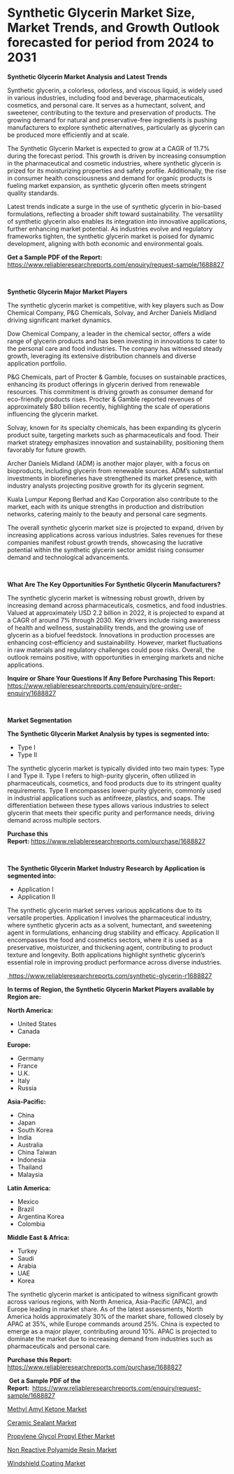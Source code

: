 <p><h1>Synthetic Glycerin Market Size, Market Trends, and Growth Outlook forecasted for period from 2024 to 2031</h1></p><p><strong>Synthetic Glycerin Market Analysis and Latest Trends</strong></p>
<p><p>Synthetic glycerin, a colorless, odorless, and viscous liquid, is widely used in various industries, including food and beverage, pharmaceuticals, cosmetics, and personal care. It serves as a humectant, solvent, and sweetener, contributing to the texture and preservation of products. The growing demand for natural and preservative-free ingredients is pushing manufacturers to explore synthetic alternatives, particularly as glycerin can be produced more efficiently and at scale.</p><p>The Synthetic Glycerin Market is expected to grow at a CAGR of 11.7% during the forecast period. This growth is driven by increasing consumption in the pharmaceutical and cosmetic industries, where synthetic glycerin is prized for its moisturizing properties and safety profile. Additionally, the rise in consumer health consciousness and demand for organic products is fueling market expansion, as synthetic glycerin often meets stringent quality standards.</p><p>Latest trends indicate a surge in the use of synthetic glycerin in bio-based formulations, reflecting a broader shift toward sustainability. The versatility of synthetic glycerin also enables its integration into innovative applications, further enhancing market potential. As industries evolve and regulatory frameworks tighten, the synthetic glycerin market is poised for dynamic development, aligning with both economic and environmental goals.</p></p>
<p><strong>Get a Sample PDF of the Report:&nbsp;</strong> <a href="https://www.reliableresearchreports.com/enquiry/request-sample/1688827?utm_campaign=1479&utm_medium=2&utm_source=Github&utm_content=ia&utm_term=17102024&utm_id=synthetic-glycerin">https://www.reliableresearchreports.com/enquiry/request-sample/1688827</a></p>
<p>&nbsp;</p>
<p><strong>Synthetic Glycerin Major Market Players</strong></p>
<p><p>The synthetic glycerin market is competitive, with key players such as Dow Chemical Company, P&G Chemicals, Solvay, and Archer Daniels Midland driving significant market dynamics. </p><p>Dow Chemical Company, a leader in the chemical sector, offers a wide range of glycerin products and has been investing in innovations to cater to the personal care and food industries. The company has witnessed steady growth, leveraging its extensive distribution channels and diverse application portfolio.</p><p>P&G Chemicals, part of Procter & Gamble, focuses on sustainable practices, enhancing its product offerings in glycerin derived from renewable resources. This commitment is driving growth as consumer demand for eco-friendly products rises. Procter & Gamble reported revenues of approximately $80 billion recently, highlighting the scale of operations influencing the glycerin market.</p><p>Solvay, known for its specialty chemicals, has been expanding its glycerin product suite, targeting markets such as pharmaceuticals and food. Their market strategy emphasizes innovation and sustainability, positioning them favorably for future growth.</p><p>Archer Daniels Midland (ADM) is another major player, with a focus on bioproducts, including glycerin from renewable sources. ADM’s substantial investments in biorefineries have strengthened its market presence, with industry analysts projecting positive growth for its glycerin segment.</p><p>Kuala Lumpur Kepong Berhad and Kao Corporation also contribute to the market, each with its unique strengths in production and distribution networks, catering mainly to the beauty and personal care segments.</p><p>The overall synthetic glycerin market size is projected to expand, driven by increasing applications across various industries. Sales revenues for these companies manifest robust growth trends, showcasing the lucrative potential within the synthetic glycerin sector amidst rising consumer demand and technological advancements.</p></p>
<p>&nbsp;</p>
<p><strong>What Are The Key Opportunities For Synthetic Glycerin Manufacturers?</strong></p>
<p><p>The synthetic glycerin market is witnessing robust growth, driven by increasing demand across pharmaceuticals, cosmetics, and food industries. Valued at approximately USD 2.2 billion in 2022, it is projected to expand at a CAGR of around 7% through 2030. Key drivers include rising awareness of health and wellness, sustainability trends, and the growing use of glycerin as a biofuel feedstock. Innovations in production processes are enhancing cost-efficiency and sustainability. However, market fluctuations in raw materials and regulatory challenges could pose risks. Overall, the outlook remains positive, with opportunities in emerging markets and niche applications.</p></p>
<p><strong>Inquire or Share Your Questions If Any Before Purchasing This Report:</strong> <a href="https://www.reliableresearchreports.com/enquiry/pre-order-enquiry/1688827?utm_campaign=1479&utm_medium=2&utm_source=Github&utm_content=ia&utm_term=17102024&utm_id=synthetic-glycerin">https://www.reliableresearchreports.com/enquiry/pre-order-enquiry/1688827</a></p>
<p>&nbsp;</p>
<p><strong>Market Segmentation</strong></p>
<p><strong>The Synthetic Glycerin Market Analysis by types is segmented into:</strong></p>
<p><ul><li>Type I</li><li>Type II</li></ul></p>
<p><p>The synthetic glycerin market is typically divided into two main types: Type I and Type II. Type I refers to high-purity glycerin, often utilized in pharmaceuticals, cosmetics, and food products due to its stringent quality requirements. Type II encompasses lower-purity glycerin, commonly used in industrial applications such as antifreeze, plastics, and soaps. The differentiation between these types allows various industries to select glycerin that meets their specific purity and performance needs, driving demand across multiple sectors.</p></p>
<p><strong>Purchase this Report:&nbsp;</strong><a href="https://www.reliableresearchreports.com/purchase/1688827?utm_campaign=1479&utm_medium=2&utm_source=Github&utm_content=ia&utm_term=17102024&utm_id=synthetic-glycerin">https://www.reliableresearchreports.com/purchase/1688827</a></p>
<p>&nbsp;</p>
<p><strong>The Synthetic Glycerin Market Industry Research by Application is segmented into:</strong></p>
<p><ul><li>Application I</li><li>Application II</li></ul></p>
<p><p>The synthetic glycerin market serves various applications due to its versatile properties. Application I involves the pharmaceutical industry, where synthetic glycerin acts as a solvent, humectant, and sweetening agent in formulations, enhancing drug stability and efficacy. Application II encompasses the food and cosmetics sectors, where it is used as a preservative, moisturizer, and thickening agent, contributing to product texture and longevity. Both applications highlight synthetic glycerin’s essential role in improving product performance across diverse industries.</p></p>
<p><a href="https://www.reliableresearchreports.com/synthetic-glycerin-r1688827?utm_campaign=1479&utm_medium=2&utm_source=Github&utm_content=ia&utm_term=17102024&utm_id=synthetic-glycerin">&nbsp;https://www.reliableresearchreports.com/synthetic-glycerin-r1688827</a></p>
<p><strong>In terms of Region, the Synthetic Glycerin Market Players available by Region are:</strong></p>
<p>
    <p> <strong> North America: </strong>
        <ul>
            <li>United States</li>
            <li>Canada</li>
        </ul>
        </p> 
    <p> <strong> Europe: </strong>
        <ul>
            <li>Germany</li>
            <li>France</li>
            <li>U.K.</li>
            <li>Italy</li>
            <li>Russia</li>
        </ul>
        </p> 
    <p> <strong> Asia-Pacific: </strong>
        <ul>
            <li>China</li>
            <li>Japan</li>
            <li>South Korea</li>
            <li>India</li>
            <li>Australia</li>
            <li>China Taiwan</li>
            <li>Indonesia</li>
            <li>Thailand</li>
            <li>Malaysia</li>
        </ul>
        </p> 
    <p> <strong> Latin America: </strong>
        <ul>
            <li>Mexico</li>
            <li>Brazil</li>
            <li>Argentina Korea</li>
            <li>Colombia</li>
        </ul>
        </p> 
    <p> <strong> Middle East & Africa: </strong>
        <ul>
            <li>Turkey</li>
            <li>Saudi</li>
            <li>Arabia</li>
            <li>UAE</li>
            <li>Korea</li>
        </ul>
    </p>
    </p>
<p><p>The synthetic glycerin market is anticipated to witness significant growth across various regions, with North America, Asia-Pacific (APAC), and Europe leading in market share. As of the latest assessments, North America holds approximately 30% of the market share, followed closely by APAC at 35%, while Europe commands around 25%. China is expected to emerge as a major player, contributing around 10%. APAC is projected to dominate the market due to increasing demand from industries such as pharmaceuticals and personal care.</p></p>
<p><strong>Purchase this Report: </strong><a href="https://www.reliableresearchreports.com/purchase/1688827?utm_campaign=1479&utm_medium=2&utm_source=Github&utm_content=ia&utm_term=17102024&utm_id=synthetic-glycerin">https://www.reliableresearchreports.com/purchase/1688827</a></p>
<p>&nbsp;<strong>Get a Sample PDF of the Report:&nbsp;&nbsp;</strong><a href="https://www.reliableresearchreports.com/enquiry/request-sample/1688827?utm_campaign=1479&utm_medium=2&utm_source=Github&utm_content=ia&utm_term=17102024&utm_id=synthetic-glycerin">https://www.reliableresearchreports.com/enquiry/request-sample/1688827</a></p>
<p><strong></strong></p>
<p><p><a href="https://www.linkedin.com/pulse/methyl-amyl-ketone-sector-surge-145-growth-roadmap-2031-jaa6c?utm_campaign=1479&utm_medium=2&utm_source=Github&utm_content=ia&utm_term=17102024&utm_id=synthetic-glycerin">Methyl Amyl Ketone Market</a></p><p><a href="https://www.linkedin.com/pulse/global-ceramic-sealant-market-size-trends-analysis-regional-outlook-hlqrc?utm_campaign=1479&utm_medium=2&utm_source=Github&utm_content=ia&utm_term=17102024&utm_id=synthetic-glycerin">Ceramic Sealant Market</a></p><p><a href="https://www.linkedin.com/pulse/propylene-glycol-propyl-ether-industry-resonance-117-dxd3c?utm_campaign=1479&utm_medium=2&utm_source=Github&utm_content=ia&utm_term=17102024&utm_id=synthetic-glycerin">Propylene Glycol Propyl Ether Market</a></p><p><a href="https://www.linkedin.com/pulse/emerging-trends-non-reactive-polyamide-resin-market-detailed-evntc?utm_campaign=1479&utm_medium=2&utm_source=Github&utm_content=ia&utm_term=17102024&utm_id=synthetic-glycerin">Non Reactive Polyamide Resin Market</a></p><p><a href="https://www.linkedin.com/pulse/windshield-coating-market-emerging-trends-future-prospects-period-zuugc?utm_campaign=1479&utm_medium=2&utm_source=Github&utm_content=ia&utm_term=17102024&utm_id=synthetic-glycerin">Windshield Coating Market</a></p></p>